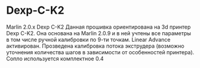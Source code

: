 # Dexp-C-K2
Marlin 2.0.x Dexp C-K2
Данная прошивка ориентирована на 3d принтер Dexp C-K2. Она основана на Marlin 2.0.9 и в ней учтены все параметры в том числе ручной калибровки по 9-ти точкам. 
Linear Advance активирован. Прозведена калибровка потока экструдера (возможно уточнения количества шагов в зависимости от особенностей принтера).
Сопло используется комплектное 0.4

